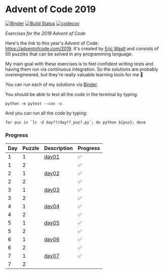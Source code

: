 # Advent of Code 2019

[![Binder](https://mybinder.org/badge_logo.svg)](https://mybinder.org/v2/gh/KirstieJane/advent-code-2019/master?urlpath=lab)
[![Build Status](https://travis-ci.com/KirstieJane/advent-code-2019.svg?branch=master)](https://travis-ci.com/KirstieJane/advent-code-2019)
[![codecov](https://codecov.io/gh/KirstieJane/advent-code-2019/branch/master/graph/badge.svg)](https://codecov.io/gh/KirstieJane/advent-code-2019)

*Exercises for the 2019 Advent of Code*

Here's the link to this year's Advent of Code: https://adventofcode.com/2019.
It's created by [Eric Wastl](http://was.tl/) and consists of 50 puzzles that can be solved in any programming language.

My main goal with these exercises is to feel confident writing tests and having them run via continuous integration.
So the solutions are probably overengineered, but they're really valuable learning tools for me 💖

You can run each of my solutions via [Binder](https://mybinder.org/v2/gh/KirstieJane/advent-code-2019/master?urlpath=lab).

You should be able to test all the code in the terminal by typing:

```
python -m pytest --cov -v
```

And you can run all the code by typing:

```
for puz in `ls -d day??/day??_puz?.py`; do python ${puz}; done
```

### Progress

| Day | Puzzle | Description | Progress |
| --- | ------ | ----------- | -------- |
| 1   | 1      | [day01](day01/puzzle_desc.md) | ✅ |
| 1   | 2      |             | ✅ |
| 2   | 1      | [day02](day02/puzzle_desc.md) | ✅ |
| 2   | 2      |  | ✅ |
| 3   | 1      | [day03](day03/puzzle_desc.md) | ✅ |
| 3   | 2      |  | ✅ |
| 4   | 1      | [day04](day04/puzzle_desc.md) | ✅ |
| 4   | 2      |  | ✅ |
| 5   | 1      | [day05](day05/puzzle_desc.md) | ✅ |
| 5   | 2      |  | ✅ |
| 6   | 1      | [day06](day06/puzzle_desc.md) | ✅ |
| 6   | 2      |  | ✅ |
| 7   | 1      | [day07](day07/puzzle_desc.md) | ✅ |
| 7   | 2      |  |  |
